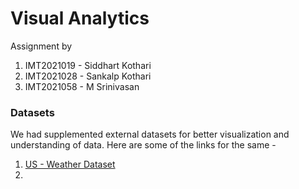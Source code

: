 # Visual Analytics

Assignment by 
1) IMT2021019 - Siddhart Kothari
2) IMT2021028 - Sankalp Kothari
3) IMT2021058 - M Srinivasan

### Datasets

We had supplemented external datasets for better visualization and understanding of data. Here are some of the links for the same - 

1) [US - Weather Dataset](https://www.kaggle.com/datasets/sobhanmoosavi/us-weather-events/)
2) 





